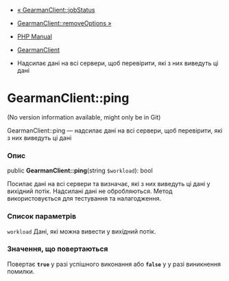 - [« GearmanClient::jobStatus](gearmanclient.jobstatus.md)
- [GearmanClient::removeOptions »](gearmanclient.removeoptions.md)

- [PHP Manual](index.md)
- [GearmanClient](class.gearmanclient.md)
- Надсилає дані на всі сервери, щоб перевірити, які з них
виведуть ці дані

# GearmanClient::ping

(No version information available, might only be in Git)

GearmanClient::ping — надсилає дані на всі сервери, щоб перевірити,
які з них виведуть ці дані

### Опис

public **GearmanClient::ping**(string `$workload`): bool

Посилає дані на всі сервери та визначає, які з них виведуть ці
дані у вихідний потік. Надсилані дані не обробляються.
Метод використовується для тестування та налагодження.

### Список параметрів

`workload`
Дані, які можна вивести у вихідний потік.

### Значення, що повертаються

Повертає **`true`** у разі успішного виконання або **`false`** у
у разі виникнення помилки.
